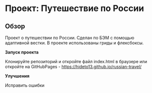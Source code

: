 # Проект: Путешествие по России

## Обзор

Проект о путешествии по России. Сделан по БЭМ с помощью адаптивной вестки. В проекте использованы гриды и флексбоксы.


**Запуск проекта**

Клонируйте репозиторий и откройте файл index.html в браузере или откройте на GitHubPages - https://hideto13.github.io/russian-travel/


**Улучшения**

Исправить ошибки

